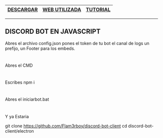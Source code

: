 | [DESCARGAR](https://github.com/Whoisadri2/bot-discordjs) | [WEB UTILIZADA](https://discord.js.org/#/) | [TUTORIAL](https://www.youtube.com/watch?v=-uP-KtHl6YU&t=1s) |
| :---: | :---: | :---: |

---

**DISCORD BOT EN JAVASCRIPT**
---

Abres el archivo config.json pones el token de tu bot el canal de logs un prefijo, un Footer para los embeds.
#
Abres el CMD
#
Escribes npm i
#
Abres el iniciarbot.bat
#
Y ya Estaria

git clone https://github.com/Flam3rboy/discord-bot-client
cd discord-bot-client/electron
